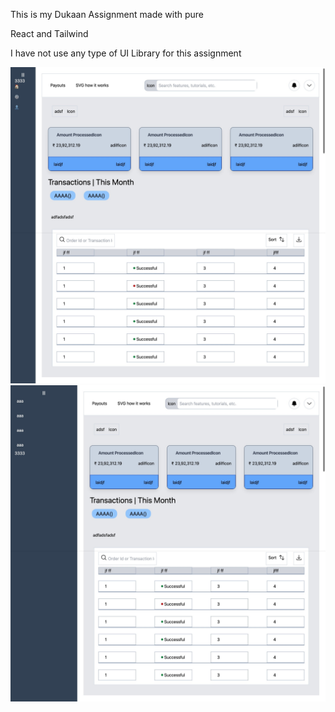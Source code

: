 This is my Dukaan Assignment made with pure 

React and Tailwind

I have not use any type of UI Library for this assignment

![project screenshot ](./ProjectScreenshot.jpeg)
![project screenshot ](./ProjedctScreenshotSidebar.jpeg)